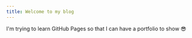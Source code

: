 ```yaml
---
title: Welcome to my blog
---
```


I'm trying to learn GitHub Pages so that I can have a portfolio to show 😎
